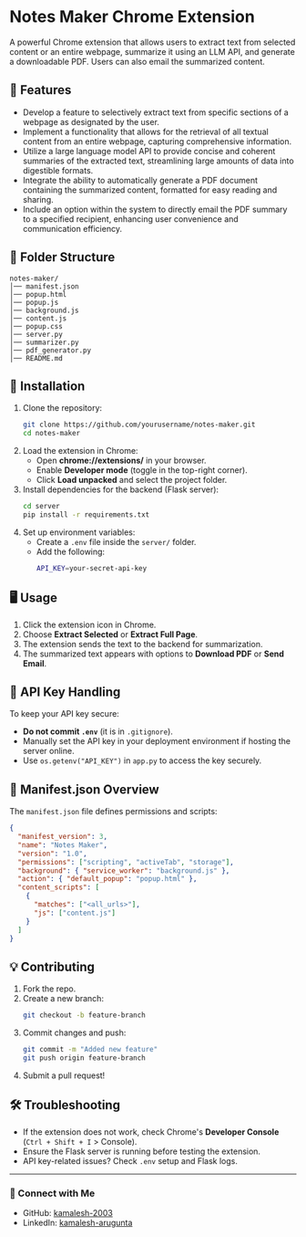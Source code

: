 # Notes Maker Chrome Extension

A powerful Chrome extension that allows users to extract text from selected content or an entire webpage, summarize it using an LLM API, and generate a downloadable PDF. Users can also email the summarized content.

## 🚀 Features
- Develop a feature to selectively extract text from specific sections of a webpage as designated by the user.
- Implement a functionality that allows for the retrieval of all textual content from an entire webpage, capturing comprehensive information.
- Utilize a large language model API to provide concise and coherent summaries of the extracted text, streamlining large amounts of data into digestible formats.
- Integrate the ability to automatically generate a PDF document containing the summarized content, formatted for easy reading and sharing.
- Include an option within the system to directly email the PDF summary to a specified recipient, enhancing user convenience and communication efficiency.

## 📂 Folder Structure
```
notes-maker/
│── manifest.json
│── popup.html
│── popup.js
│── background.js
│── content.js
│── popup.css
│── server.py
│── summarizer.py
│── pdf_generator.py
│── README.md
```

## 🔧 Installation
1. Clone the repository:
   ```sh
   git clone https://github.com/yourusername/notes-maker.git
   cd notes-maker
   ```
2. Load the extension in Chrome:
   - Open **chrome://extensions/** in your browser.
   - Enable **Developer mode** (toggle in the top-right corner).
   - Click **Load unpacked** and select the project folder.
3. Install dependencies for the backend (Flask server):
   ```sh
   cd server
   pip install -r requirements.txt
   ```
4. Set up environment variables:
   - Create a `.env` file inside the `server/` folder.
   - Add the following:
     ```sh
     API_KEY=your-secret-api-key
     ```

## 🖥️ Usage
1. Click the extension icon in Chrome.
2. Choose **Extract Selected** or **Extract Full Page**.
3. The extension sends the text to the backend for summarization.
4. The summarized text appears with options to **Download PDF** or **Send Email**.

## 🔑 API Key Handling
To keep your API key secure:
- **Do not commit `.env`** (it is in `.gitignore`).
- Manually set the API key in your deployment environment if hosting the server online.
- Use `os.getenv("API_KEY")` in `app.py` to access the key securely.

## 📜 Manifest.json Overview
The `manifest.json` file defines permissions and scripts:
```json
{
  "manifest_version": 3,
  "name": "Notes Maker",
  "version": "1.0",
  "permissions": ["scripting", "activeTab", "storage"],
  "background": { "service_worker": "background.js" },
  "action": { "default_popup": "popup.html" },
  "content_scripts": [
    {
      "matches": ["<all_urls>"],
      "js": ["content.js"]
    }
  ]
}
```

## 💡 Contributing
1. Fork the repo.
2. Create a new branch:
   ```sh
   git checkout -b feature-branch
   ```
3. Commit changes and push:
   ```sh
   git commit -m "Added new feature"
   git push origin feature-branch
   ```
4. Submit a pull request!

## 🛠️ Troubleshooting
- If the extension does not work, check Chrome's **Developer Console** (`Ctrl + Shift + I` > Console).
- Ensure the Flask server is running before testing the extension.
- API key-related issues? Check `.env` setup and Flask logs.

---

### 🔗 Connect with Me
- GitHub: [kamalesh-2003](https://github.com/kamalesh-2003)
- LinkedIn: [kamalesh-arugunta](https://linkedin.com/in/kamalesh-arugunt)

